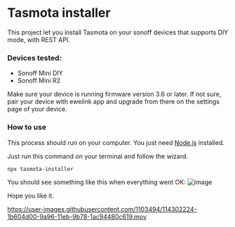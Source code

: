 # Tasmota installer

This project let you install Tasmota on your sonoff devices that supports DIY mode, with REST API. 

### Devices tested: 
- Sonoff Mini DIY
- Sonoff Mini R2

Make sure your device is running firmware version 3.6 or later. If not sure, pair your device with ewelink app and upgrade from there on the settings page of your device. 

### How to use

This process should run on your computer. You just need [Node.js](https://nodejs.org/es/download/) installed. 

Just run this command on your terminal and follow the wizard.  
```bash
npx tasmota-installer
```

You should see something like this when everything went OK: 
![image](https://user-images.githubusercontent.com/1103494/114300300-9ec97080-9a8d-11eb-9dac-adf0526f5241.png)

Hope you like it. 


https://user-images.githubusercontent.com/1103494/114302224-1b604d00-9a96-11eb-9b78-1ac94480c619.mov

